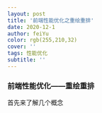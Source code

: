 ```yaml
---
layout: post
title: '前端性能优化之重绘重排'
date: 2020-12-1
author: feiYu
color: rgb(255,210,32)
cover: ''
tags: 性能优化
subtitle: ''
---
```


### 前端性能优化——重绘重排

首先来了解几个概念

> 

